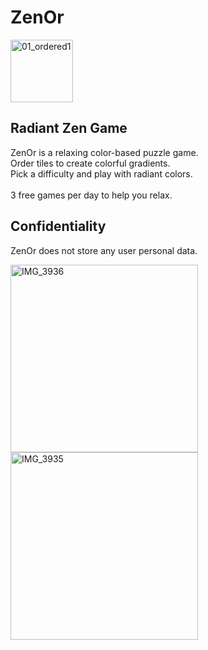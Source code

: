 # ZenOr 
<img width="100" alt="01_ordered1" src="https://user-images.githubusercontent.com/112459674/205172995-c4fba1ef-9c9b-49cf-b8b1-5662a6295cfc.png">

## Radiant Zen Game

ZenOr is a relaxing color-based puzzle game.
<br>Order tiles to create colorful gradients.
<br>Pick a difficulty and play with radiant colors.
<br> 
<br>3 free games per day to help you relax.

## Confidentiality

ZenOr does not store any user personal data.

<p>
<img width="300" alt="IMG_3936" src="https://user-images.githubusercontent.com/112459674/205353767-9315ea0f-6467-4da1-a29b-4fad2055fcfd.jpg">
<img width="300" alt="IMG_3935" src="https://user-images.githubusercontent.com/112459674/205353828-a68b483a-beb2-4493-a250-368d84ebeed4.jpg">
</p>

